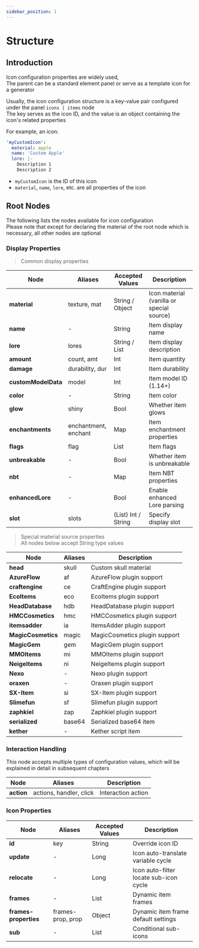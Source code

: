 ```yaml
---
sidebar_position: 1
---
```


# Structure

## Introduction

Icon configuration properties are widely used,  
The parent can be a standard element panel or serve as a template icon for a generator

Usually, the icon configuration structure is a key-value pair configured under the panel `icons | items` node  
The key serves as the icon ID, and the value is an object containing the icon's related properties

For example, an icon:
```yaml
'myCustomIcon':
  material: apple
  name: 'Custom Apple'
  lore: |-
    Description 1
    Description 2
```

- `myCustomIcon` is the ID of this icon
- `material`, `name`, `lore`, etc. are all properties of the icon

## Root Nodes

The following lists the nodes available for icon configuration  
Please note that except for declaring the material of the root node which is necessary, all other nodes are optional  

### Display Properties

> Common display properties  

| **Node**            | Aliases              | Accepted Values     | Description                    |
|---------------------|----------------------|---------------------|--------------------------------|
| **material**        | texture, mat         | String / Object     | Icon material (vanilla or special source) |
| **name**            | -                    | String              | Item display name              |
| **lore**            | lores                | String / List       | Item display description       |
| **amount**          | count, amt           | Int                 | Item quantity                  |
| **damage**          | durability, dur      | Int                 | Item durability                |
| **customModelData** | model                | Int                 | Item model ID (1.14+)          |
| **color**           | -                    | String              | Item color                     |
| **glow**            | shiny                | Bool                | Whether item glows             |
| **enchantments**    | enchantment, enchant | Map                 | Item enchantment properties    |
| **flags**           | flag                 | List                | Item flags                     |
| **unbreakable**     | -                    | Bool                | Whether item is unbreakable    |
| **nbt**             | -                    | Map                 | Item NBT properties            |
| **enhancedLore**    | -                    | Bool                | Enable enhanced Lore parsing   |
| **slot**            | slots                | (List) Int / String | Specify display slot           |

> Special material source properties  
> All nodes below accept String type values

| **Node**           | Aliases | Description                 |
|------------------|---------|------------------------------|
| **head**         | skull   | Custom skull material        |
| **AzureFlow**    | af      | AzureFlow plugin support     |
| **craftengine**  | ce      | CraftEngine plugin support   |
| **EcoItems**     | eco     | EcoItems plugin support      |
| **HeadDatabase** | hdb     | HeadDatabase plugin support  |
| **HMCCosmetics** | hmc     | HMCCosmetics plugin support  |
| **itemsadder**   | ia      | ItemsAdder plugin support    |
| **MagicCosmetics** | magic | MagicCosmetics plugin support |
| **MagicGem**     | gem     | MagicGem plugin support      |
| **MMOItems**     | mi      | MMOItems plugin support      |
| **NeigeItems**   | ni      | NeigeItems plugin support    |
| **Nexo**         | -       | Nexo plugin support          |
| **oraxen**       | -       | Oraxen plugin support        |
| **SX-Item**      | si      | SX-Item plugin support       |
| **Slimefun**     | sf      | Slimefun plugin support      |
| **zaphkiel**     | zap     | Zaphkiel plugin support      |
| **serialized**   | base64  | Serialized base64 item       |
| **kether**       | -       | Kether script item           |

### Interaction Handling

This node accepts multiple types of configuration values, which will be explained in detail in subsequent chapters

| **Node**   | Aliases                  | Description        |
|------------|--------------------------|-------------------|
| **action** | actions, handler, click  | Interaction action |

### Icon Properties

| **Node**              | Aliases           | Accepted Values | Description                        |
|-----------------------|-------------------|-----------------|-----------------------------------|
| **id**                | key               | String          | Override icon ID                  |
| **update**            | -                 | Long            | Icon auto-translate variable cycle |
| **relocate**          | -                 | Long            | Icon auto-filter locate sub-icon cycle |
| **frames**            | -                 | List            | Dynamic item frames               |
| **frames-properties** | frames-prop, prop | Object          | Dynamic item frame default settings |
| **sub**               | -                 | List            | Conditional sub-icons             |